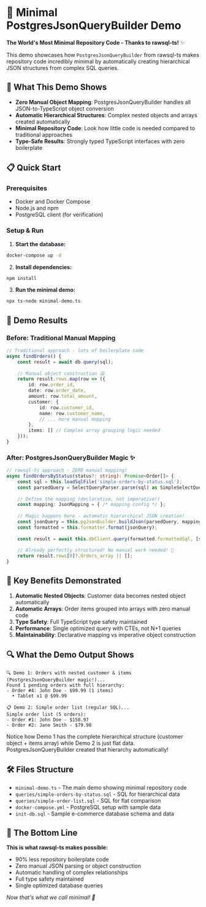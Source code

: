 # 🎯 Minimal PostgresJsonQueryBuilder Demo

**The World's Most Minimal Repository Code - Thanks to rawsql-ts!** ✨

This demo showcases how `PostgresJsonQueryBuilder` from rawsql-ts makes repository code incredibly minimal by automatically creating hierarchical JSON structures from complex SQL queries.

## 🚀 What This Demo Shows

- **Zero Manual Object Mapping**: PostgresJsonQueryBuilder handles all JSON-to-TypeScript object conversion
- **Automatic Hierarchical Structures**: Complex nested objects and arrays created automatically  
- **Minimal Repository Code**: Look how little code is needed compared to traditional approaches
- **Type-Safe Results**: Strongly typed TypeScript interfaces with zero boilerplate

## 📋 Quick Start

### Prerequisites
- Docker and Docker Compose
- Node.js and npm
- PostgreSQL client (for verification)

### Setup & Run

1. **Start the database:**
```bash
docker-compose up -d
```

2. **Install dependencies:**
```bash
npm install
```

3. **Run the minimal demo:**
```bash
npx ts-node minimal-demo.ts
```

## 🎪 Demo Results

### Before: Traditional Manual Mapping
```typescript
// Traditional approach - lots of boilerplate code
async findOrders() {
    const result = await db.query(sql);
    
    // Manual object construction 😫
    return result.rows.map(row => ({
        id: row.order_id,
        date: row.order_date,
        amount: row.total_amount,
        customer: {
            id: row.customer_id,
            name: row.customer_name,
            // ... more manual mapping
        },
        items: [] // Complex array grouping logic needed
    }));
}
```

### After: PostgresJsonQueryBuilder Magic ✨
```typescript
// rawsql-ts approach - ZERO manual mapping!
async findOrdersByStatus(status?: string): Promise<Order[]> {
    const sql = this.loadSqlFile('simple-orders-by-status.sql');
    const parsedQuery = SelectQueryParser.parse(sql) as SimpleSelectQuery;
    
    // Define the mapping (declarative, not imperative!)
    const mapping: JsonMapping = { /* mapping config */ };
    
    // Magic happens here - automatic hierarchical JSON creation!
    const jsonQuery = this.pgJsonBuilder.buildJson(parsedQuery, mapping);
    const formatted = this.formatter.format(jsonQuery);
    
    const result = await this.dbClient.query(formatted.formattedSql, [status]);
    
    // Already perfectly structured! No manual work needed! 🎉
    return result.rows[0]?.Orders_array || [];
}
```

## 🎯 Key Benefits Demonstrated

1. **Automatic Nested Objects**: Customer data becomes nested object automatically
2. **Automatic Arrays**: Order items grouped into arrays with zero manual code  
3. **Type Safety**: Full TypeScript type safety maintained
4. **Performance**: Single optimized query with CTEs, not N+1 queries
5. **Maintainability**: Declarative mapping vs imperative object construction

## 🔍 What the Demo Output Shows

```
🔍 Demo 1: Orders with nested customer & items (PostgresJsonQueryBuilder magic!)...
Found 1 pending orders with full hierarchy:
- Order #4: John Doe - $99.99 (1 items)
  • Tablet x1 @ $99.99

📋 Demo 2: Simple order list (regular SQL)...  
Simple order list (5 orders):
- Order #1: John Doe - $158.97
- Order #2: Jane Smith - $79.98
```

Notice how Demo 1 has the complete hierarchical structure (customer object + items array) while Demo 2 is just flat data. PostgresJsonQueryBuilder created that hierarchy automatically!

## 🛠 Files Structure

- `minimal-demo.ts` - The main demo showing minimal repository code
- `queries/simple-orders-by-status.sql` - SQL for hierarchical data  
- `queries/simple-order-list.sql` - SQL for flat comparison
- `docker-compose.yml` - PostgreSQL setup with sample data
- `init-db.sql` - Sample e-commerce database schema and data

## 🎉 The Bottom Line

**This is what rawsql-ts makes possible:**
- 90% less repository boilerplate code
- Zero manual JSON parsing or object construction  
- Automatic handling of complex relationships
- Full type safety maintained
- Single optimized database queries

*Now that's what we call minimal! 🎯*
